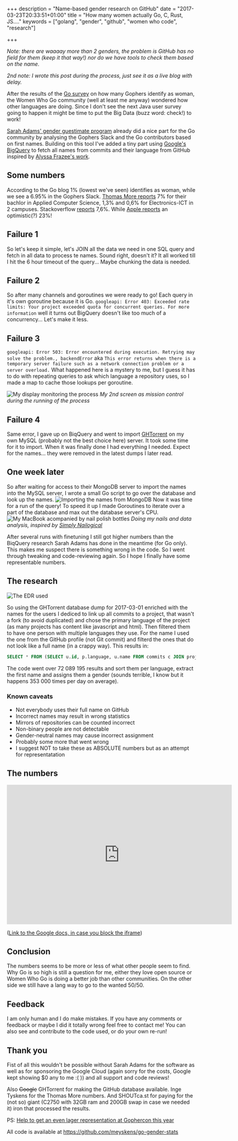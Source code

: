 +++
description = "Name-based gender research on GitHub"
date = "2017-03-23T20:33:51+01:00"
title = "How many women actually Go, C, Rust, JS...."
keywords = ["golang", "gender", "github", "women who code", "research"]

+++

*Note: there are waaaay more than 2 genders, the problem is GitHub has no field for them (keep it that way!) nor do we have tools to check them based on the name.*

*2nd note: I wrote this post during the process, just see it as a live blog with delay.*

After the results of the [Go survey](https://blog.golang.org/survey2016-results) on how many Gophers identify as woman, the Women Who Go community (well at least me anyway) wondered how other languages are doing. Since I don't see the next Java user survey going to happen it might be time to put the Big Data (buzz word: check!) to work!

[Sarah Adams' gender guestimate program](https://github.com/adams-sarah/go-gender-stats) already did a nice part for the Go community by analysing the Gophers Slack and the Go contributors based on first names. Building on this tool I've added a tiny part using [Google's BigQuery](https://bigquery.cloud.google.com) to fetch all names from commits and their language from GitHub inspired by [Alyssa Frazee's work](http://alyssafrazee.com/gender-and-github-code.html).

## Some numbers
According to the Go blog 1% (lowest we've seen) identifies as woman, while we see a 6.95% in the Gophers Slack. [Thomas More reports](https://twitter.com/inge_tyskens/status/839357543868682240) 7% for their bachlor in Applied Computer Science, 1,3% and 0,6% for Electronics-ICT in 2 campuses. Stackoverflow [reports](https://stackoverflow.com/insights/survey/2017#demographics) 7,6%. While [Apple reports](https://www.apple.com/diversity/) an optimistic(?) 23%!

## Failure 1
So let's keep it simple, let's JOIN all the data we need in one SQL query and fetch in all data to process te names. Sound right, doesn't it? It all worked till I hit the 6 hour timeout of the query... Maybe chunking the data is needed.

## Failure 2
So after many channels and goroutines we were ready to go! Each query in it's own goroutine because it is Go. `googleapi: Error 403: Exceeded rate limits: Your project exceeded quota for concurrent queries. For more information` well it turns out BigQuery doesn't like too much of a concurrency... Let's make it less.

## Failure 3
`googleapi: Error 503: Error encountered during execution. Retrying may solve the problem., backendError` aka
`This error returns when there is a temporary server failure such as a network connection problem or a server overload.`
What happened here is a mystery to me, but I guess it has to do with repeating queries to ask which language a repository uses, so I made a map to cache those lookups per goroutine.

![My display monitoring the process](/images/genderstats/missioncontrol.jpg) 
*My 2nd screen as mission control during the running of the process*

## Failure 4
Same error, I gave up on BiqQuery and went to import [GHTorrent](http://ghtorrent.org) on my own MySQL (probably not the best choice here) server. It took some time for it to import. When it was finally done I had everything I needed. Expect for the names... they were removed in the latest dumps I later read. 

## One week later

So after waiting for access to their MongoDB server to import the names into the MySQL server, I wrote a small Go script to go over the database and look up the names.
![Importing the names from MongoDB](/images/genderstats/name-link.png) 
Now it was time for a run of the query! To speed it up I made Goroutines to iterate over a part of the database and max out the database server's CPU.
![My MacBook acompanied by nail polish bottles](/images/genderstats/dataandnails.jpg) 
*Doing my nails and data analysis, inspired by [Simply Nailogical](https://twitter.com/nailogical)*

After several runs with finetuning I still got higher numbers than the BiqQuery research Sarah Adams has done in the meantime (for Go only). This makes me suspect there is something wrong in the code. So I went through tweaking and code-reviewing again. So I hope I finally have some representable numbers.

## The research
![The EDR used](/images/genderstats/erd.png) 

So using the GHTorrent database dump for 2017-03-01 enriched with the names for the users I dediced to link up all commits to a project, that wasn't a fork (to avoid duplicated) and chose the primary language of the project (as many projects has content like javascript and html). Then filtered them to have one person with multiple languages they use. For the name I used the one from the GitHub profile (not Git commit) and filterd the ones that do not look like a full name (in a crappy way). This results in:
```sql
SELECT * FROM (SELECT u.id, p.language, u.name FROM commits c JOIN projects p ON c.project_id=p.id JOIN users u ON c.author_id=u.id WHERE c.id >= ? AND c.id < ? AND u.name is not null AND p.forked_from is null AND p.language is not null) q GROUP BY q.language, q.name, q.id
```

The code went over 72 089 195 results and sort them per language, extract the first name and assigns them a gender (sounds terrible, I know but it happens 353 000 times per day on average). 

### Known caveats
- Not everybody uses their full name on GitHub
- Incorrect names may result in wrong statistics
- Mirrors of repositories can be counted incorrect
- Non-binary people are not detectable
- Gender-neutral names may cause incorrect assignment
- Probably some more that went wrong
- I suggest NOT to take these as ABSOLUTE numbers but as an attempt for representatation

## The numbers
<iframe width="600" height="371" seamless frameborder="0" scrolling="no" src="https://docs.google.com/spreadsheets/d/1hxqDS57CQ5H_O1gh_qs3gGgGyK7_zx7n0gFjIbhr7m0/pubchart?oid=1427616262&amp;format=interactive"></iframe>

([Link to the Google docs, in case you block the iframe](https://docs.google.com/spreadsheets/d/1hxqDS57CQ5H_O1gh_qs3gGgGyK7_zx7n0gFjIbhr7m0/pubchart?oid=1427616262&format=interactive))

## Conclusion
The numbers seems to be more or less of what other people seem to find. Why Go is so high is still a question for me, either they love open source or Women Who Go is doing a better job than other communities. On the other side we still have a lang way to go to the wanted 50/50. 

## Feedback
I am only human and I do make mistakes. If you have any comments or feedback or maybe I did it totally wrong feel free to contact me! You can also see and contribute to the code used, or do your own re-run!

## Thank you
Fist of all this wouldn't be possible without Sarah Adams for the software as well as for sponsoring the Google Cloud (again sorry for the costs, Google kept showing $0 any to me :( )) and all support and code reviews! 

Also ~~Google~~ GHTorrent for making the GitHub database available. Inge Tyskens for the Thomas More numbers. And SHOUTca.st for paying for the (not so) giant (C2750 with 32GB ram and 200GB swap in case we needed it) iron that processed the results. 

PS: [Help to get an even lager representation at Gophercon this year](https://www.generosity.com/community-fundraising/women-who-go-to-gophercon)

All code is available at https://github.com/meyskens/go-gender-stats